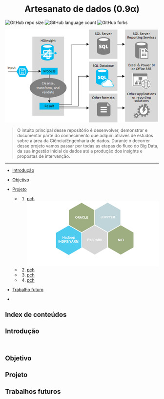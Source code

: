 <p align="center">
    <h1 align="center"> Artesanato de dados (0.9α)</h3>
</p> 

![GitHub repo size](https://img.shields.io/github/repo-size/iuricode/README-template?style=for-the-badge)
![GitHub language count](https://img.shields.io/github/languages/count/iuricode/README-template?style=for-the-badge)
![GitHub forks](https://img.shields.io/github/forks/iuricode/README-template?style=for-the-badge)





<img src="./.img/etl_arch.png" alt="classic ETL template">

> O intuito principal desse repositório é desenvolver, demonstrar e documentar parte do conhecimento que adquiri através de estudos sobre a área da Ciência/Engenharia de dados. Durante o decorrer desse projeto vamos passar por todas as etapas do fluxo do Big Data, da sua ingestão inicial de dados até a produção dos insights e propostas de intervenção.



----





- [Introdução](#introduction)

- [Objetivo](#objective)

- [Projeto](#projeto)
  - 1. [pch](#pch)
        <img src="./.img/stack.png" alt="our stack of technology used">

  - 2. [pch](#pch)
  - 3. [pch](#pch)
  - 4. [pch](#pch)

  

- [Trabalho futuro](#future_works)



-



## Index de conteúdos 





## Introdução <a name="introduction"></a>

​	



## Objetivo <a name ="objective">





## Projeto <a name ="projeto">





## Trabalhos futuros <a name ="future_works">



















